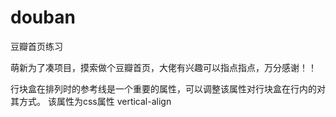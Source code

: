 # douban
豆瓣首页练习

萌新为了凑项目，摸索做个豆瓣首页，大佬有兴趣可以指点指点，万分感谢！！

行块盒在排列时的参考线是一个重要的属性，可以调整该属性对行块盒在行内的对其方式。
该属性为css属性 vertical-align